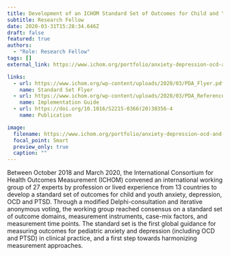 ```yaml
---
title: Development of an ICHOM Standard Set of Outcomes for Child and Youth Anxiety, Depression, OCD, and PTSD (2018-20)
subtitle: Research Fellow
date: 2020-03-31T15:28:34.646Z
draft: false
featured: true
authors:
  - "Role: Research Fellow"
tags: []
external_link: https://www.ichom.org/portfolio/anxiety-depression-ocd-and-ptsd-in-children-and-young-people/

links:
  - url: https://www.ichom.org/wp-content/uploads/2020/03/PDA_Flyer.pdf
    name: Standard Set Flyer
  - url: https://www.ichom.org/wp-content/uploads/2020/03/PDA_ReferenceGuide_200318-1.pdf
    name: Implementation Guide
  - url: https://doi.org/10.1016/S2215-0366(20)30356-4
    name: Publication

image:
  filename: https://www.ichom.org/portfolio/anxiety-depression-ocd-and-ptsd-in-children-and-young-people/
  focal_point: Smart
  preview_only: true
  caption: ""
---
```

Between October 2018 and March 2020, the International Consortium for Health Outcomes Measurement (ICHOM) convened an international working group of 27 experts by profession or lived experience from 13 countries to develop a standard set of outcomes for child and youth anxiety, depression, OCD and PTSD. Through a modified Delphi-consultation and iterative anonymous voting, the working group reached consensus on a standard set of outcome domains, measurement instruments, case-mix factors, and measurement time points. The standard set is the first global guidance for measuring outcomes for pediatric anxiety and depression (including OCD and PTSD) in clinical practice, and a first step towards  harmonizing measurement approaches.
